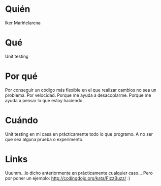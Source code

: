 # Quién
Iker Mariñelarena 

# Qué
Unit testing

# Por qué
Por conseguir un  código más flexible en el que realizar cambios no sea un problema. Por velocidad. Porque me ayuda a desacoplarme. Porque me ayuda a pensar lo que estoy haciendo. 

# Cuándo
Unit testing en mi casa en prácticamente todo lo que programo. A no ser que sea alguna prueba o experimento. 

# Links
Uuumm...lo dicho anteriormente en prácticamente cualquier caso... Pero por poner un ejemplo: http://codingdojo.org/kata/FizzBuzz/ :) 

